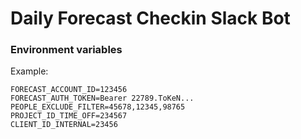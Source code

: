 # Daily Forecast Checkin Slack Bot
### Environment variables

Example:

```
FORECAST_ACCOUNT_ID=123456
FORECAST_AUTH_TOKEN=Bearer 22789.ToKeN...
PEOPLE_EXCLUDE_FILTER=45678,12345,98765
PROJECT_ID_TIME_OFF=234567
CLIENT_ID_INTERNAL=23456
```
